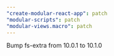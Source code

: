 ```yaml
---
"create-modular-react-app": patch
"modular-scripts": patch
"modular-views.macro": patch
---
```


Bump fs-extra from 10.0.1 to 10.1.0
